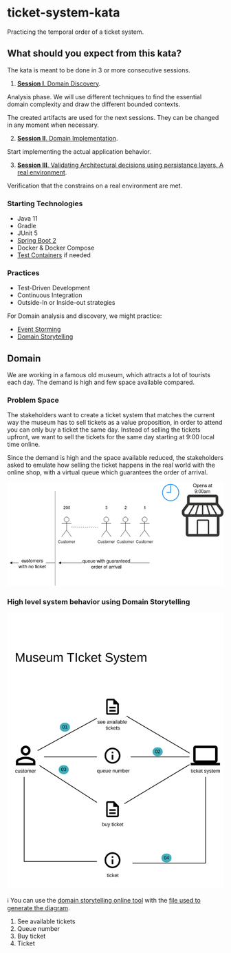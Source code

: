# ticket-system-kata

Practicing the temporal order of a ticket system.

## What should you expect from this kata?

The kata is meant to be done in 3 or more consecutive sessions.

1. [**Session I**. Domain Discovery][session-1].

Analysis phase. We will use different techniques to find the essential domain complexity and draw the different bounded contexts.

The created artifacts are used for the next sessions. They can be changed in any moment when necessary.

2. [**Session II**. Domain Implementation][session-2].

Start implementing the actual application behavior.

3. [**Session III**. Validating Architectural decisions using persistance layers. A real environment][session-3].

Verification that the constrains on a real environment are met.

### Starting Technologies

- Java 11
- Gradle
- JUnit 5
- [Spring Boot 2][springboot]
- Docker & Docker Compose
- [Test Containers][testcontainers] if needed

### Practices

- Test-Driven Development
- Continuous Integration
- Outside-In or Inside-out strategies

For Domain analysis and discovery, we might practice:

- [Event Storming][eventstorming]
- [Domain Storytelling][domainstorytelling.org]

## Domain

We are working in a famous old museum, which attracts a lot of tourists each day. The demand is high and few space available compared.

### Problem Space

The stakeholders want to create a ticket system that matches the current way the museum has to sell tickets as a value proposition, in order to attend you can only buy a ticket the same day. Instead of selling the tickets upfront, we want to sell the tickets for the same day starting at 9:00 local time online.

Since the demand is high and the space available reduced, the stakeholders asked to emulate how selling the ticket happens in the real world with the online shop, with a virtual queue which guarantees the order of arrival.

![queue-diagram][queue-diagram]

### High level system behavior using Domain Storytelling

![storytelling][storytelling]

:information_source: You can use the [domain storytelling online tool][wps] with the [file used to generate the diagram](wps-file).

1. See available tickets
2. Queue number
3. Buy ticket
4. Ticket

[session-1]: ./doc/kata-runbooks/session-1.md
[session-2]: ./doc/kata-runbooks/session-2.md
[session-3]: ./doc/kata-runbooks/session-3.md
[queue-diagram]: ./doc/supporting-images/queue-diagram.png
[storytelling]: ./doc/supporting-images/storytelling.svg
[domainstorytelling.org]: https://domainstorytelling.org/
[eventstorming]: https://www.eventstorming.com/
[springboot]: https://spring.io/projects/spring-boot
[wps]: https://www.wps.de/modeler/
[wps-file]: ./doc/supporting-images/storytelling.dst
[testcontainers]: https://www.testcontainers.org/

